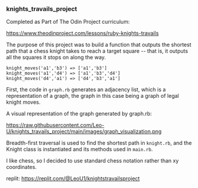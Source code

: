 ### knights_travails_project

Completed as Part of The Odin Project curriculum:

https://www.theodinproject.com/lessons/ruby-knights-travails

The purpose of this project was to build a function that outputs the shortest path that a chess knight takes to reach a target square -- that is, it outputs all the squares it stops on along the way.

```
knight_moves('a1','b3') => ['a1','b3']
knight_moves('a1','d4') => ['a1','b3','d4']
knight_moves('d4','a1') => ['d4','b3','a1']
```

First, the code in `graph.rb` generates an adjacency list, which is a representation of a graph, the graph in this case being a graph of legal knight moves.

A visual representation of the graph generated by graph.rb:

https://raw.githubusercontent.com/Leo-U/knights_travails_project/main/images/graph_visualization.png

Breadth-first traversal is used to find the shortest path in `knight.rb`, and the Knight class is instantiated and its methods used in `main.rb`.

I like chess, so I decided to use standard chess notation rather than xy coordinates.

replit: https://replit.com/@LeoU1/knightstravailsproject